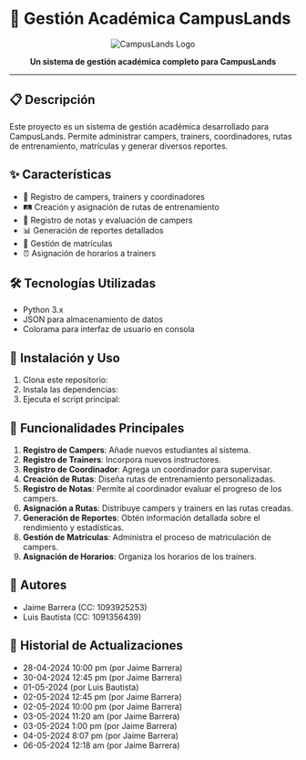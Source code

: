 # 🏫 Gestión Académica CampusLands

<p align="center">
  <img src="https://via.placeholder.com/150?text=CampusLands" alt="CampusLands Logo">
</p>

<p align="center">
  <strong>Un sistema de gestión académica completo para CampusLands</strong>
</p>

---

## 📋 Descripción

Este proyecto es un sistema de gestión académica desarrollado para CampusLands. Permite administrar campers, trainers, coordinadores, rutas de entrenamiento, matrículas y generar diversos reportes.

## ✨ Características

- 👥 Registro de campers, trainers y coordinadores
- 🛤️ Creación y asignación de rutas de entrenamiento
- 📝 Registro de notas y evaluación de campers
- 📊 Generación de reportes detallados
- 📅 Gestión de matrículas
- ⏰ Asignación de horarios a trainers

## 🛠️ Tecnologías Utilizadas

- Python 3.x
- JSON para almacenamiento de datos
- Colorama para interfaz de usuario en consola

## 🚀 Instalación y Uso

1. Clona este repositorio:
2. Instala las dependencias:
3. Ejecuta el script principal:

## 📌 Funcionalidades Principales

1. **Registro de Campers**: Añade nuevos estudiantes al sistema.
2. **Registro de Trainers**: Incorpora nuevos instructores.
3. **Registro de Coordinador**: Agrega un coordinador para supervisar.
4. **Creación de Rutas**: Diseña rutas de entrenamiento personalizadas.
5. **Registro de Notas**: Permite al coordinador evaluar el progreso de los campers.
6. **Asignación a Rutas**: Distribuye campers y trainers en las rutas creadas.
7. **Generación de Reportes**: Obtén información detallada sobre el rendimiento y estadísticas.
8. **Gestión de Matrículas**: Administra el proceso de matriculación de campers.
9. **Asignación de Horarios**: Organiza los horarios de los trainers.

## 👥 Autores

- Jaime Barrera (CC: 1093925253)
- Luis Bautista (CC: 1091356439)

## 📅 Historial de Actualizaciones

- 28-04-2024 10:00 pm (por Jaime Barrera)
- 30-04-2024 12:45 pm (por Jaime Barrera)
- 01-05-2024 (por Luis Bautista)
- 02-05-2024 12:45 pm (por Jaime Barrera)
- 02-05-2024 10:00 pm (por Jaime Barrera)
- 03-05-2024 11:20 am (por Jaime Barrera)
- 03-05-2024 1:00 pm (por Jaime Barrera)
- 04-05-2024 8:07 pm (por Jaime Barrera)
- 06-05-2024 12:18 am (por Jaime Barrera)
